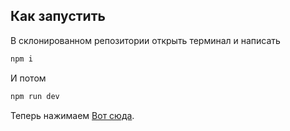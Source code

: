## Как запустить

В склонированном репозитории открыть терминал и написать 


```bash
npm i
```
И потом

```bash
npm run dev

```

Теперь нажимаем [Вот сюда](http://localhost:3000).


